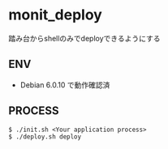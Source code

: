 # monit_deploy

踏み台からshellのみでdeployできるようにする

## ENV

- Debian 6.0.10 で動作確認済

## PROCESS


```
$ ./init.sh <Your application process>
$ ./deploy.sh deploy
```

